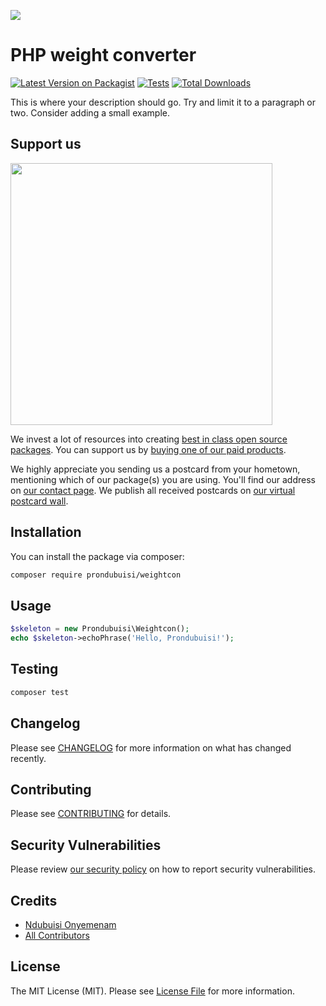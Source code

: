 
[<img src="https://github-ads.s3.eu-central-1.amazonaws.com/support-ukraine.svg?t=1" />](https://supportukrainenow.org)

# PHP weight converter

[![Latest Version on Packagist](https://img.shields.io/packagist/v/prondubuisi/weightcon.svg?style=flat-square)](https://packagist.org/packages/prondubuisi/weightcon)
[![Tests](https://github.com/prondubuisi/weightcon/actions/workflows/run-tests.yml/badge.svg?branch=main)](https://github.com/prondubuisi/weightcon/actions/workflows/run-tests.yml)
[![Total Downloads](https://img.shields.io/packagist/dt/prondubuisi/weightcon.svg?style=flat-square)](https://packagist.org/packages/prondubuisi/weightcon)

This is where your description should go. Try and limit it to a paragraph or two. Consider adding a small example.

## Support us

[<img src="https://github-ads.s3.eu-central-1.amazonaws.com/weightcon.jpg?t=1" width="419px" />](https://spatie.be/github-ad-click/weightcon)

We invest a lot of resources into creating [best in class open source packages](https://spatie.be/open-source). You can support us by [buying one of our paid products](https://spatie.be/open-source/support-us).

We highly appreciate you sending us a postcard from your hometown, mentioning which of our package(s) you are using. You'll find our address on [our contact page](https://spatie.be/about-us). We publish all received postcards on [our virtual postcard wall](https://spatie.be/open-source/postcards).

## Installation

You can install the package via composer:

```bash
composer require prondubuisi/weightcon
```

## Usage

```php
$skeleton = new Prondubuisi\Weightcon();
echo $skeleton->echoPhrase('Hello, Prondubuisi!');
```

## Testing

```bash
composer test
```

## Changelog

Please see [CHANGELOG](CHANGELOG.md) for more information on what has changed recently.

## Contributing

Please see [CONTRIBUTING](https://github.com/spatie/.github/blob/main/CONTRIBUTING.md) for details.

## Security Vulnerabilities

Please review [our security policy](../../security/policy) on how to report security vulnerabilities.

## Credits

- [Ndubuisi Onyemenam](https://github.com/prondubuisi)
- [All Contributors](../../contributors)

## License

The MIT License (MIT). Please see [License File](LICENSE.md) for more information.
